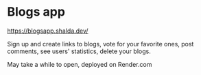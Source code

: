 # Blogs app

https://blogsapp.shalda.dev/

Sign up and create links to blogs, vote for your favorite ones, post comments, see users' statistics, delete your blogs. 

May take a while to open, deployed on Render.com